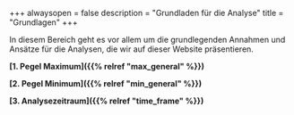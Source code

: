 +++
alwaysopen = false
description = "Grundladen für die Analyse"
title = "Grundlagen"
+++

In diesem Bereich geht es vor allem um die grundlegenden Annahmen und Ansätze für die Analysen, die wir auf dieser Website präsentieren.

**[1. Pegel Maximum]({{% relref "max_general" %}})**

**[2. Pegel Minimum]({{% relref "min_general" %}})**

**[3. Analysezeitraum]({{% relref "time_frame" %}})**